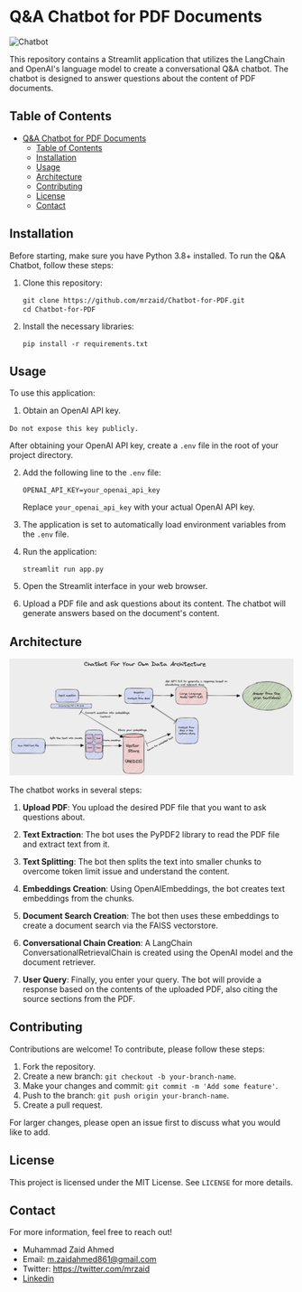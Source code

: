 # Q&A Chatbot for PDF Documents

![Chatbot](https://miro.medium.com/v2/resize:fit:1400/0*Iy9LzhTAPht6ghwU.png)

This repository contains a Streamlit application that utilizes the LangChain and OpenAI's language model to create a conversational Q&A chatbot. The chatbot is designed to answer questions about the content of PDF documents.

## Table of Contents

- [Q&A Chatbot for PDF Documents](#qa-chatbot-for-pdf-documents)
  - [Table of Contents](#table-of-contents)
  - [Installation](#installation)
  - [Usage](#usage)
  - [Architecture](#architecture)
  - [Contributing](#contributing)
  - [License](#license)
  - [Contact](#contact)

## Installation

Before starting, make sure you have Python 3.8+ installed. To run the Q&A Chatbot, follow these steps:

1. Clone this repository:

   ```
   git clone https://github.com/mrzaid/Chatbot-for-PDF.git
   cd Chatbot-for-PDF
   ```

2. Install the necessary libraries:

   ```
   pip install -r requirements.txt
   ```

## Usage

To use this application:

1. Obtain an OpenAI API key.

`Do not expose this key publicly.`

After obtaining your OpenAI API key, create a `.env` file in the root of your project directory.

2. Add the following line to the `.env` file:

   ```
   OPENAI_API_KEY=your_openai_api_key
   ```

   Replace `your_openai_api_key` with your actual OpenAI API key.

3. The application is set to automatically load environment variables from the `.env` file.

4. Run the application:

   ```
   streamlit run app.py
   ```

5. Open the Streamlit interface in your web browser.

6. Upload a PDF file and ask questions about its content. The chatbot will generate answers based on the document's content.

## Architecture

![Architecture Diagram](Architecture.png)

The chatbot works in several steps:

1. **Upload PDF**: You upload the desired PDF file that you want to ask questions about.

2. **Text Extraction**: The bot uses the PyPDF2 library to read the PDF file and extract text from it.

3. **Text Splitting**: The bot then splits the text into smaller chunks to overcome token limit issue and understand the content.

4. **Embeddings Creation**: Using OpenAIEmbeddings, the bot creates text embeddings from the chunks.

5. **Document Search Creation**: The bot then uses these embeddings to create a document search via the FAISS vectorstore.

6. **Conversational Chain Creation**: A LangChain ConversationalRetrievalChain is created using the OpenAI model and the document retriever.

7. **User Query**: Finally, you enter your query. The bot will provide a response based on the contents of the uploaded PDF, also citing the source sections from the PDF.

## Contributing

Contributions are welcome! To contribute, please follow these steps:

1. Fork the repository.
2. Create a new branch: `git checkout -b your-branch-name`.
3. Make your changes and commit: `git commit -m 'Add some feature'`.
4. Push to the branch: `git push origin your-branch-name`.
5. Create a pull request.

For larger changes, please open an issue first to discuss what you would like to add.

## License

This project is licensed under the MIT License. See `LICENSE` for more details.

## Contact

For more information, feel free to reach out!

- Muhammad Zaid Ahmed
- Email: m.zaidahmed861@gmail.com
- Twitter: https://twitter.com/mrzaid
- [Linkedin](https://www.linkedin.com/in/muhammadzaidahmed/)
